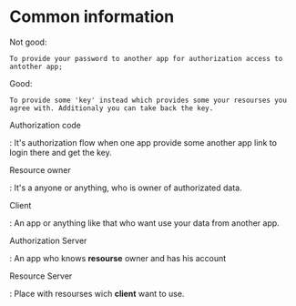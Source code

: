 # Common information

Not good:

    To provide your password to another app for authorization access to antother app;
Good: 

    To provide some 'key' instead which provides some your resourses you agree with. Additionaly you can take back the key. 

Authorization code

: It's authorization flow when one app provide some another app link to login there and get the key.

Resource owner

: It's a anyone or anything, who is owner of authorizated data.

Client

: An app or anything like that who want use your data from another app.

Authorization Server

: An app who knows **resourse** owner and has his account

Resource Server

: Place with resourses wich **client** want to use.
